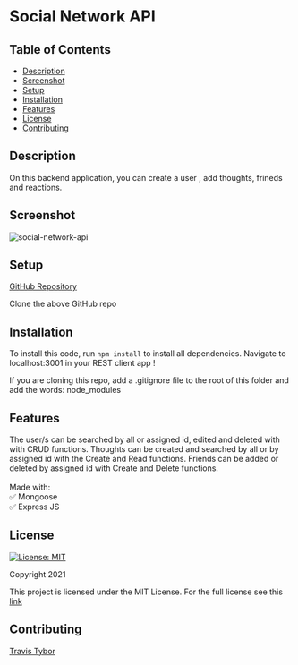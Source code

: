 # Social Network API 

## Table of Contents

* [Description](#description)
* [Screenshot](#screenshot)
* [Setup](#setup)
* [Installation](#installation)
* [Features](#features)
* [License](#license)
* [Contributing](#contributing)

## Description

On this backend application, you can create a user , add thoughts, frineds and reactions.

## Screenshot
![social-network-api](https://user-images.githubusercontent.com/77369211/148496843-973868f4-4300-4a0b-8483-0c22c5502194.jpg)

## Setup

[GitHub Repository](https://github.com/tygrski/social-network-api)

Clone the above GitHub repo

## Installation

To install this code, run `npm install` to install all dependencies. Navigate to localhost:3001 in your REST client app ! 

If you are cloning this repo, add a .gitignore file to the root of this folder and add the words:  node_modules 

## Features

 The user/s can be searched by all or assigned id, edited and deleted with  with CRUD functions. Thoughts can be created and searched by all or by assigned id with the Create and Read functions. Friends can be added or deleted by assigned id with Create and Delete functions.
 <br/>
 <br/>
 Made with:<br/>
 ✅ Mongoose<br/>
 ✅ Express JS

## License

[![License: MIT](https://img.shields.io/badge/License-MIT-red.svg)](https://opensource.org/licenses/MIT)

Copyright 2021

This project is licensed under the MIT License. For the full license see this [link](https://opensource.org/licenses/MIT)

## Contributing


[Travis Tybor](https://github.com/tygrski)
